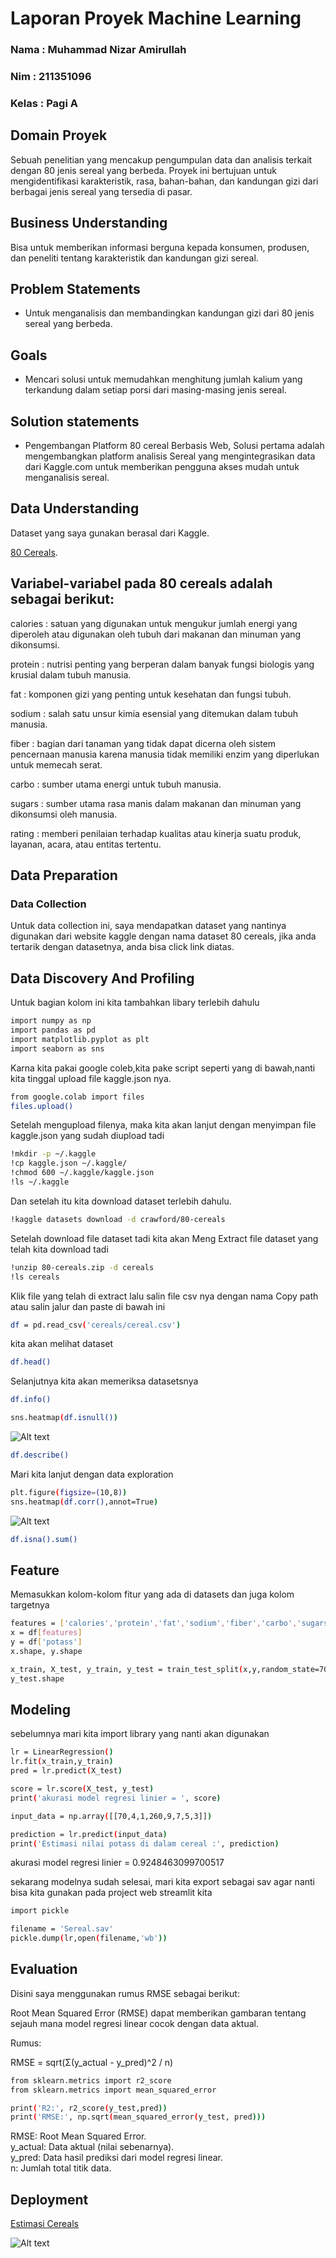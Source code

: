 # Laporan Proyek Machine Learning
### Nama : Muhammad Nizar Amirullah
### Nim : 211351096
### Kelas : Pagi A

## Domain Proyek

Sebuah penelitian yang mencakup pengumpulan data dan analisis terkait dengan 80 jenis sereal yang berbeda. Proyek ini bertujuan untuk mengidentifikasi karakteristik, rasa, bahan-bahan, dan kandungan gizi dari berbagai jenis sereal yang tersedia di pasar.

## Business Understanding

Bisa untuk memberikan informasi berguna kepada konsumen, produsen, dan peneliti tentang karakteristik dan kandungan gizi sereal.

## Problem Statements

- Untuk menganalisis dan membandingkan kandungan gizi dari 80 jenis sereal yang berbeda.

## Goals

- Mencari solusi untuk memudahkan menghitung jumlah kalium yang terkandung dalam setiap porsi dari masing-masing jenis sereal.

## Solution statements
- Pengembangan Platform 80 cereal Berbasis Web, Solusi pertama adalah mengembangkan platform analisis Sereal yang mengintegrasikan data dari Kaggle.com untuk memberikan pengguna akses mudah untuk menganalisis sereal.

## Data Understanding
Dataset yang saya gunakan berasal dari Kaggle.<br> 

[80 Cereals](https://www.kaggle.com/datasets/crawford/80-cereals).

## Variabel-variabel pada 80 cereals adalah sebagai berikut:

calories : satuan yang digunakan untuk mengukur jumlah energi yang diperoleh atau digunakan oleh tubuh dari makanan dan minuman yang dikonsumsi.

protein : nutrisi penting yang berperan dalam banyak fungsi biologis yang krusial dalam tubuh manusia.

fat : komponen gizi yang penting untuk kesehatan dan fungsi tubuh.

sodium : salah satu unsur kimia esensial yang ditemukan dalam tubuh manusia.

fiber :  bagian dari tanaman yang tidak dapat dicerna oleh sistem pencernaan manusia karena manusia tidak memiliki enzim yang diperlukan untuk memecah serat.

carbo : sumber utama energi untuk tubuh manusia.

sugars : sumber utama rasa manis dalam makanan dan minuman yang dikonsumsi oleh manusia.

rating : memberi penilaian terhadap kualitas atau kinerja suatu produk, layanan, acara, atau entitas tertentu. 

## Data Preparation
### Data Collection
Untuk data collection ini, saya mendapatkan dataset yang nantinya digunakan dari website kaggle dengan nama dataset 80 cereals, jika anda tertarik dengan datasetnya, anda bisa click link diatas.

## Data Discovery And Profiling
Untuk bagian kolom ini kita tambahkan libary terlebih dahulu

```bash
import numpy as np
import pandas as pd
import matplotlib.pyplot as plt
import seaborn as sns
```
Karna kita pakai google coleb,kita pake script seperti yang di bawah,nanti kita tinggal upload file kaggle.json nya.

```bash
from google.colab import files
files.upload()
```

Setelah mengupload filenya, maka kita akan lanjut dengan menyimpan file kaggle.json yang sudah diupload tadi
```bash
!mkdir -p ~/.kaggle
!cp kaggle.json ~/.kaggle/
!chmod 600 ~/.kaggle/kaggle.json
!ls ~/.kaggle
```

Dan setelah itu kita download dataset terlebih dahulu.

```bash
!kaggle datasets download -d crawford/80-cereals
```

Setelah download file dataset tadi kita akan Meng Extract file dataset yang telah kita download tadi

```bash
!unzip 80-cereals.zip -d cereals
!ls cereals
```

Klik file yang telah di extract lalu salin file csv nya dengan nama Copy path atau salin jalur dan paste di bawah ini

```bash
df = pd.read_csv('cereals/cereal.csv')
```

kita akan melihat dataset

```bash
df.head()
```

Selanjutnya kita akan memeriksa datasetsnya

```bash
df.info()
```

```bash
sns.heatmap(df.isnull())
```
![Alt text](A1-1.png)

```bash
df.describe()
```

Mari kita lanjut dengan data exploration

```bash
plt.figure(figsize=(10,8))
sns.heatmap(df.corr(),annot=True)
```
![Alt text](A2-1.png)
```bash
df.isna().sum()
```

## Feature

Memasukkan kolom-kolom fitur yang ada di datasets dan juga kolom targetnya

```bash
features = ['calories','protein','fat','sodium','fiber','carbo','sugars','rating']
x = df[features]
y = df['potass']
x.shape, y.shape
```

```bash
x_train, X_test, y_train, y_test = train_test_split(x,y,random_state=70)
y_test.shape
```

## Modeling

sebelumnya mari kita import library yang nanti akan digunakan

```bash
lr = LinearRegression()
lr.fit(x_train,y_train)
pred = lr.predict(X_test)
```

```bash
score = lr.score(X_test, y_test)
print('akurasi model regresi linier = ', score)
```

```bash
input_data = np.array([[70,4,1,260,9,7,5,3]])

prediction = lr.predict(input_data)
print('Estimasi nilai potass di dalam cereal :', prediction)
```
akurasi model regresi linier =  0.9248463099700517


sekarang modelnya sudah selesai, mari kita export sebagai sav agar nanti bisa kita gunakan pada project web streamlit kita
```bash
import pickle

filename = 'Sereal.sav'
pickle.dump(lr,open(filename,'wb'))
```

## Evaluation

Disini saya menggunakan rumus RMSE sebagai berikut:

 Root Mean Squared Error (RMSE) dapat memberikan gambaran tentang sejauh mana model regresi linear cocok dengan data aktual. 

 Rumus: 

 RMSE = sqrt(Σ(y_actual - y_pred)^2 / n)
 ```bash
 from sklearn.metrics import r2_score
from sklearn.metrics import mean_squared_error

print('R2:', r2_score(y_test,pred))
print('RMSE:', np.sqrt(mean_squared_error(y_test, pred)))
```
RMSE: Root Mean Squared Error.<br>
y_actual: Data aktual (nilai sebenarnya).<br>
y_pred: Data hasil prediksi dari model regresi linear.<br>
n: Jumlah total titik data.

## Deployment

[Estimasi Cereals](https://app-sereal-jkyrfq7irrrfwqxf4bvvvj.streamlit.app/)

![Alt text](A3.png)
